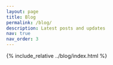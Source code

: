 ```yaml
---
layout: page
title: Blog
permalink: /blog/
description: Latest posts and updates
nav: true
nav_order: 3
---
```


{% include_relative ../blog/index.html %}